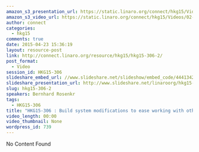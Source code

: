 ```yaml
---
amazon_s3_presentation_url: https://static.linaro.org/connect/hkg15/Videos/02-11-Wednesday/HKG15-306.pdf
amazon_s3_video_url: https://static.linaro.org/connect/hkg15/Videos/02-11-Wednesday/HKG15-306%20Introducing%20Aster%20-%20a%20tool%20for%20remote%20GUI%20testing%20on%20AOSP.mp4
author: connect
categories:
  - hkg15
comments: true
date: 2015-04-23 15:36:19
layout: resource-post
link: http://connect.linaro.org/resource/hkg15/hkg15-306-2/
post_format:
  - Video
session_id: HKG15-306
slideshare_embed_url: //www.slideshare.net/slideshow/embed_code/44413424
slideshare_presentation_url: http://www.slideshare.net/linaroorg/hkg15-306-build-system-modifications-to-ease-working-with-other-aosp-projects
slug: hkg15-306-2
speakers: Bernhard Rosenkr
tags:
  - HKG15-306
title: "HKG15-306 : Build system modifications to ease working with other AOSP projects"
video_length: 00:00
video_thumbnail: None
wordpress_id: 739
---
```


No Content Found
